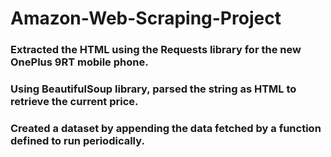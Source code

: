 # Amazon-Web-Scraping-Project

### Extracted the HTML using the Requests library for the new OnePlus 9RT mobile phone.
### Using BeautifulSoup library, parsed the string as HTML to retrieve the current price.
### Created a dataset by appending the data fetched by a function defined to run periodically.
